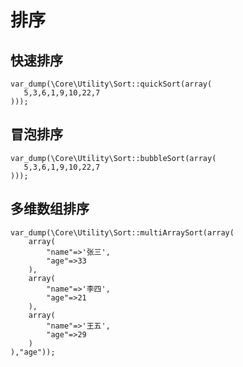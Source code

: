 # 排序
## 快速排序
```
var_dump(\Core\Utility\Sort::quickSort(array(
   5,3,6,1,9,10,22,7
)));
```
## 冒泡排序
```
var_dump(\Core\Utility\Sort::bubbleSort(array(
   5,3,6,1,9,10,22,7
)));
```
## 多维数组排序
```
var_dump(\Core\Utility\Sort::multiArraySort(array(
    array(
        "name"=>'张三',
        "age"=>33
    ),
    array(
        "name"=>'李四',
        "age"=>21
    ),
    array(
        "name"=>'王五',
        "age"=>29
    )
),"age"));
```

<script>
    var _hmt = _hmt || [];
    (function() {
        var hm = document.createElement("script");
        hm.src = "https://hm.baidu.com/hm.js?4c8d895ff3b25bddb6fa4185c8651cc3";
        var s = document.getElementsByTagName("script")[0];
        s.parentNode.insertBefore(hm, s);
    })();
</script>
<script>
(function(){
    var bp = document.createElement('script');
    var curProtocol = window.location.protocol.split(':')[0];
    if (curProtocol === 'https') {
        bp.src = 'https://zz.bdstatic.com/linksubmit/push.js';        
    }
    else {
        bp.src = 'http://push.zhanzhang.baidu.com/push.js';
    }
    var s = document.getElementsByTagName("script")[0];
    s.parentNode.insertBefore(bp, s);
})();
</script>
